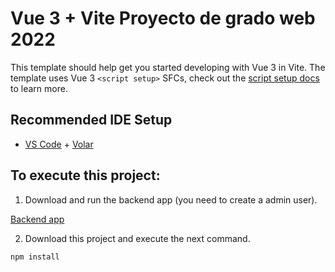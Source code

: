 # Vue 3 + Vite Proyecto de grado web 2022

This template should help get you started developing with Vue 3 in Vite. The template uses Vue 3 `<script setup>` SFCs, check out the [script setup docs](https://v3.vuejs.org/api/sfc-script-setup.html#sfc-script-setup) to learn more.

## Recommended IDE Setup

- [VS Code](https://code.visualstudio.com/) + [Volar](https://marketplace.visualstudio.com/items?itemName=Vue.volar)

## To execute this project:

1. Download and run the backend app (you need to create a admin user).

[Backend app](https://github.com/Ernech/proyecto-grado-api)

2. Download this project and execute the next command.
```
npm install
```


